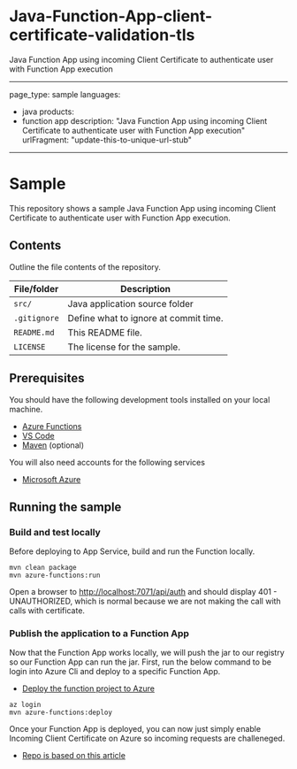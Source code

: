 # Java-Function-App-client-certificate-validation-tls
Java Function App using incoming Client Certificate to authenticate user with Function App execution

---
page_type: sample
languages:
- java
products:
- function app
description: "Java Function App using incoming Client Certificate to authenticate user with Function App execution"
urlFragment: "update-this-to-unique-url-stub"
---

# Sample

<!-- 
Guidelines on README format: https://review.docs.microsoft.com/help/onboard/admin/samples/concepts/readme-template?branch=master

Guidance on onboarding samples to docs.microsoft.com/samples: https://review.docs.microsoft.com/help/onboard/admin/samples/process/onboarding?branch=master

Taxonomies for products and languages: https://review.docs.microsoft.com/new-hope/information-architecture/metadata/taxonomies?branch=master
-->

This repository shows a sample Java Function App using incoming Client Certificate to authenticate user with Function App execution.

## Contents

Outline the file contents of the repository.

| File/folder       | Description                                |
|-------------------|--------------------------------------------|
| `src/`            | Java application source folder |
| `.gitignore`      | Define what to ignore at commit time.      |
| `README.md`       | This README file.                          |
| `LICENSE`         | The license for the sample.                |

## Prerequisites

You should have the following development tools installed on your local machine.

- [Azure Functions](https://docs.microsoft.com/en-us/azure/azure-functions/functions-overview/)
- [VS Code](https://code.visualstudio.com/)
- [Maven](https://maven.apache.org/download.cgi) (optional)

You will also need accounts for the following services

- [Microsoft Azure](https://azure.microsoft.com/)

## Running the sample

### Build and test locally

<!-- 
Outline step-by-step instructions to execute the sample and see its output. Include steps for executing the sample from the IDE, starting specific services in the Azure portal or anything related to the overall launch of the code.
-->

Before deploying to App Service, build and run the Function locally.

```shell
mvn clean package
mvn azure-functions:run
```

Open a browser to [http://localhost:7071/api/auth](http://localhost:7071/api/auth) and should display 401 - UNAUTHORIZED, which is normal because we are not making the call with calls with certificate.

### Publish the application to a Function App

Now that the Function App works locally, we will push the jar to our registry so our Function App can run the jar. First, run the below command to be login into Azure Cli and deploy to a specific Function App.

- [Deploy the function project to Azure](https://docs.microsoft.com/en-us/azure/azure-functions/create-first-function-cli-java?tabs=bash%2Cazure-cli%2Cbrowser#deploy-the-function-project-to-azure)

```shell
az login
mvn azure-functions:deploy
```

Once your Function App is deployed, you can now just simply enable Incoming Client Certificate on Azure so incoming requests are challeneged.  

- [Repo is based on this article](https://blog.neostarteon.com/tls-mutual-authentication-or-incoming-client-certificate-on-azure-app-service-function-app/)


